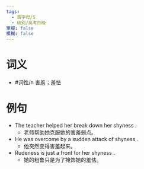 ```yaml
---
tags:
  - 首字母/S
  - 级别/高考四级
掌握: false
模糊: false
---
```

# 词义
- #词性/n  害羞；羞怯
# 例句
- The teacher helped her break down her shyness .
	- 老师帮助她克服她的害羞弱点。
- He was overcome by a sudden attack of shyness .
	- 他突然变得害羞起来。
- Rudeness is just a front for her shyness .
	- 她的粗鲁只是为了掩饰她的羞怯。
